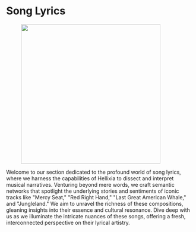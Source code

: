 # Song Lyrics



<figure><img src="https://res.cloudinary.com/dvr3obmlj/image/upload/v1690305444/Lyrics_eowokc.png" alt="" width="375"><figcaption></figcaption></figure>

Welcome to our section dedicated to the profound world of song lyrics, where we harness the capabilities of Hellixia to dissect and interpret musical narratives. Venturing beyond mere words, we craft semantic networks that spotlight the underlying stories and sentiments of iconic tracks like "Mercy Seat," "Red Right Hand," "Last Great American Whale," and "Jungleland." We aim to unravel the richness of these compositions, gleaning insights into their essence and cultural resonance. Dive deep with us as we illuminate the intricate nuances of these songs, offering a fresh, interconnected perspective on their lyrical artistry.
